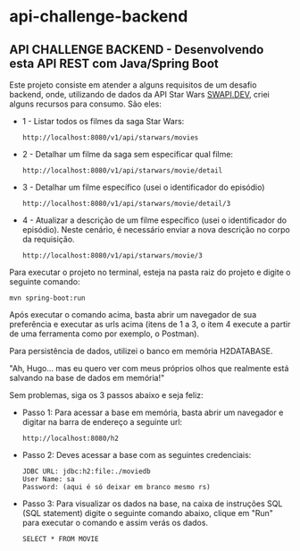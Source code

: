 # api-challenge-backend
<h2>API CHALLENGE BACKEND - Desenvolvendo esta API REST com Java/Spring Boot</h2>

Este projeto consiste em atender a alguns requisitos de um desafio backend, onde, utilizando de dados da API Star Wars [SWAPI.DEV](https://swapi.dev/), criei alguns recursos para consumo. São eles:

* 1 - Listar todos os filmes da saga Star Wars:
    ```
    http://localhost:8080/v1/api/starwars/movies
    ```
* 2 - Detalhar um filme da saga sem especificar qual filme:
    ```
    http://localhost:8080/v1/api/starwars/movie/detail
    ```
* 3 - Detalhar um filme específico (usei o identificador do episódio)
    ```
    http://localhost:8080/v1/api/starwars/movie/detail/3
    ```
* 4 - Atualizar a descrição de um filme específico (usei o identificador do episódio). Neste cenário, é necessário enviar a nova descrição no corpo da requisição.
    ```
    http://localhost:8080/v1/api/starwars/movie/3
    ```


Para executar o projeto no terminal, esteja na pasta raiz do projeto e digite o seguinte comando:

```
mvn spring-boot:run 
```

Após executar o comando acima, basta abrir um navegador de sua preferência e executar as urls acima (itens de 1 a 3, o item 4 execute a partir de uma ferramenta como por exemplo, o Postman).

Para persistência de dados, utilizei o banco em memória H2DATABASE.

"Ah, Hugo... mas eu quero ver com meus próprios olhos que realmente está salvando na base de dados em memória!"

Sem problemas, siga os 3 passos abaixo e seja feliz:

* Passo 1: Para acessar a base em memória, basta abrir um navegador e digitar na barra de endereço a seguinte url:
    ```
    http://localhost:8080/h2 
    ``` 

* Passo 2: Deves acessar a base com as seguintes credenciais:
    ```
    JDBC URL: jdbc:h2:file:./moviedb
    User Name: sa
    Password: (aqui é só deixar em branco mesmo rs)
    ```

* Passo 3: Para visualizar os dados na base, na caixa de instruções SQL (SQL statement) digite o seguinte comando abaixo, clique em "Run" para executar o comando e assim verás os dados.
    ```
    SELECT * FROM MOVIE
    ```
